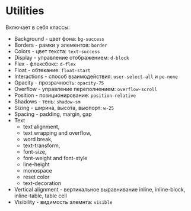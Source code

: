 # Utilities
Включает в себя классы:
- Background - цвет фона: `bg-success`
- Borders - рамки у элементов: `border`
- Colors - цвет текста: `text-success`
- Display - управление отображением: `d-block`
- Flex - флексбокс: `d-flex`
- Float - обтекание: `float-start`
- Interactions - способ взаимодействия: `user-select-all` и `pe-none`
- Opacity - прозрачность: `opacity-75`
- Overflow - управление переполнением: `overflow-scroll`
- Position - позиционирование: `position-relative`
- Shadows - тень: `shadow-sm`
- Sizing - ширина, высота, вьюпорт: `w-25`
- Spacing - padding, margin, gap
- Text
    - text alignment,
    - text wrapping and overflow,
    - word break,
    - text-transform,
    - font-size,
    - font-weight and font-style
    - line-height
    - monospace
    - reset color
    - text-decoration
- Vertical alignment - вертикальное выравнивание inline, inline-block, inline-table, table cell
- Visibility - видимость элемнта: `visible`
